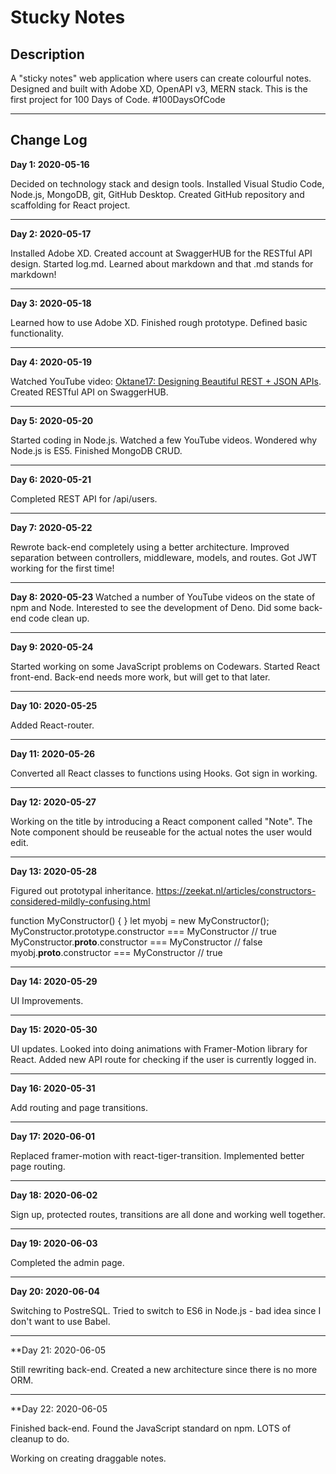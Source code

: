 Stucky Notes
============

Description
-----------

A "sticky notes" web application where users can create colourful notes.  Designed and built with Adobe XD, OpenAPI v3, MERN stack.  This is the first project for 100 Days of Code.  #100DaysOfCode

---

Change Log
----------

**Day 1: 2020-05-16**

Decided on technology stack and design tools.  Installed Visual Studio Code, Node.js, MongoDB, git, GitHub Desktop.  Created GitHub repository and scaffolding for React project.

---

**Day 2: 2020-05-17**

Installed Adobe XD.  Created account at SwaggerHUB for the RESTful API design.  Started log.md.  Learned about markdown and that .md stands for markdown!

---

**Day 3: 2020-05-18**

Learned how to use Adobe XD.  Finished rough prototype.  Defined basic functionality.

---

**Day 4: 2020-05-19**

Watched YouTube video: [Oktane17: Designing Beautiful REST + JSON APIs](https://youtu.be/MiOSzpfP1Ww).  Created RESTful API on SwaggerHUB.

---

**Day 5: 2020-05-20**

Started coding in Node.js.  Watched a few YouTube videos.  Wondered why Node.js is ES5.  Finished MongoDB CRUD.

---

**Day 6: 2020-05-21**

Completed REST API for /api/users.

---

**Day 7: 2020-05-22**

Rewrote back-end completely using a better architecture.  Improved separation between controllers, middleware, models, and routes.  Got JWT working for the first time!

---

**Day 8: 2020-05-23**
Watched a number of YouTube videos on the state of npm and Node.  Interested to see the development of Deno.  Did some back-end code clean up.

---

**Day 9: 2020-05-24**

Started working on some JavaScript problems on Codewars.  Started React front-end.  Back-end needs more work, but will get to that later.

---

**Day 10: 2020-05-25**

Added React-router.

---

**Day 11: 2020-05-26**

Converted all React classes to functions using Hooks.  Got sign in working.

---

**Day 12: 2020-05-27**

Working on the title by introducing a React component called "Note".  The Note component should be reuseable for the actual notes the user would edit.

---

**Day 13: 2020-05-28**

Figured out prototypal inheritance.
https://zeekat.nl/articles/constructors-considered-mildly-confusing.html

function MyConstructor() { }
let myobj = new MyConstructor();
MyConstructor.prototype.constructor === MyConstructor // true
MyConstructor.__proto__.constructor === MyConstructor // false
myobj.__proto__.constructor === MyConstructor // true

---

**Day 14: 2020-05-29**

UI Improvements.

---

**Day 15: 2020-05-30**

UI updates.  Looked into doing animations with Framer-Motion library for React.  Added new API route for checking if the user is currently logged in.

---

**Day 16: 2020-05-31**

Add routing and page transitions.

---

**Day 17: 2020-06-01**

Replaced framer-motion with react-tiger-transition.  Implemented better page routing.

---

**Day 18: 2020-06-02**

Sign up, protected routes, transitions are all done and working well together.

---

**Day 19: 2020-06-03**

Completed the admin page.

---

**Day 20: 2020-06-04**

Switching to PostreSQL.  Tried to switch to ES6 in Node.js - bad idea since I don't want to use Babel.

---

**Day 21: 2020-06-05

Still rewriting back-end.  Created a new architecture since there is no more ORM.

---

**Day 22: 2020-06-05

Finished back-end. Found the JavaScript standard on npm.  LOTS of cleanup to do.



Working on creating draggable notes.  